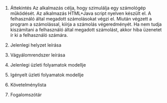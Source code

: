 1. Áttekintés
   Az alkalmazás célja, hogy szimulálja egy számológép működését. Az alkalmazás HTML+Java script nyelven készült el. A felhasználó által megadott számolásokat végzi el. Miután végzett a program a számolással, kiírja a számolás végeredményét. Ha nem tudja kiszámítani a felhasználó által megadott számolást, akkor hiba üzenetet ír ki a felhasználó számára.
2. Jelenlegi helyzet leírása

3. Vágyálomrendszer leírása

4. Jelenlegi üzleti folyamatok modellje

5. Igényelt üzleti folyamatok modellje

6. Követelménylista

7. Fogalomszótár
